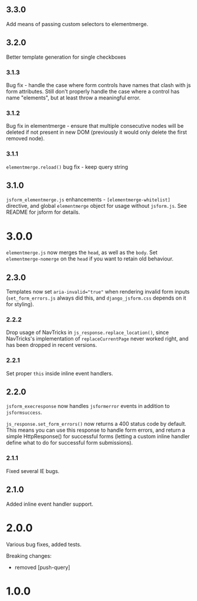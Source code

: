 ## 3.3.0
Add means of passing custom selectors to elementmerge.

## 3.2.0
Better template generation for single checkboxes

### 3.1.3
Bug fix - handle the case where form controls have names that clash with js form attributes. Still don't properly handle the case where a control has name "elements", but at least throw a meaningful error.

### 3.1.2
Bug fix in elementmerge - ensure that multiple consecutive nodes will be deleted if not present in new DOM (previously it would only delete the first removed node).

### 3.1.1
`elementmerge.reload()` bug fix - keep query string

## 3.1.0
`jsform_elementmerge.js` enhancements - `[elementmerge-whitelist]` directive, and global `elementmerge` object for usage without `jsform.js`. See README for jsform for details.

# 3.0.0
`elementmerge.js` now merges the `head`, as well as the `body`. Set `elementmerge-nomerge` on the `head` if you want to retain old behaviour.

## 2.3.0
Templates now set `aria-invalid="true"` when rendering invalid form inputs (`set_form_errors.js` always did this, and `django_jsform.css` depends on it for styling).

### 2.2.2
Drop usage of NavTricks in `js_response.replace_location()`, since NavTricks's implementation of `replaceCurrentPage` never worked right, and has been dropped in recent versions.

### 2.2.1
Set proper `this` inside inline event handlers.

## 2.2.0
`jsform_execresponse` now handles `jsformerror` events in addition to `jsformsuccess`.

`js_response.set_form_errors()` now returns a 400 status code by default. This means you can use this response to handle form errors, and return a simple HttpResponse() for successful forms (letting a custom inline handler define what to do for successful form submissions).

### 2.1.1
Fixed several IE bugs.

## 2.1.0
Added inline event handler support.

# 2.0.0
Various bug fixes, added tests.

Breaking changes:
- removed \[push-query\]

# 1.0.0